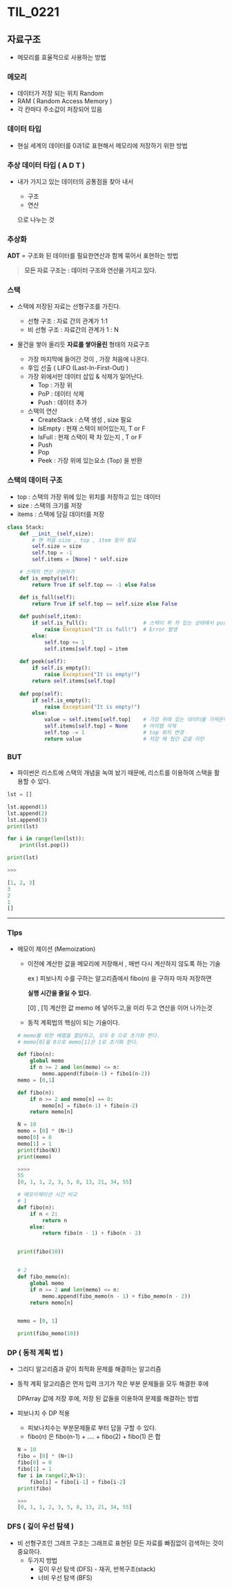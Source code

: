 # TIL_0221



## 자료구조

- 메모리를 효율적으로 사용하는 방법



### 메모리

- 데이터가 저장 되는 위치 Random
- RAM ( Random Access Memory )
- 각 칸마다 주소값이 저장되어 있음



### 데이터 타입

- 현실 세계의 데이터를 0과1로 표현해서 메모리에 저장하기 위한 방법



### 추상 데이터 타입 ( A D T )

- 내가 가지고 있는 데이터의 공통점을 찾아 내서

  - 구조
  - 연산

  으로 나누는 것

### 추상화

**ADT** = 구조화 된 데이터를 필요한연산과 함께 묶어서 표현하는 방법

> **모든 자료 구조는 : 데이터 구조와 연산을 가지고 있다.**





### 스택

- 스택에 저장된 자료는 선형구조를 가진다.
  - 선형 구조 : 자료 간의 관계가 1:1
  - 비 선형 구조 : 자료간의 관계가 1 : N

- 물건을 쌓아 올리듯 **자료를 쌓아올린** 형태의 자료구조
  - 가장 마지막에 들어간 것이 , 가장 처음에 나온다.
  - 후입 선출 ( LIFO (Last-In-First-Out) )
  - 가장 위에서만 데이터 삽입 & 삭제가 일어난다.
    - Top : 가장 위
    - PoP : 데이터 삭제
    - Push : 데이터 추가
  - 스택의 연산
    - CreateStack : 스택 생성 , size 필요
    - IsEmpty : 현재 스택이 비어있는지, T or F
    - IsFull : 현재 스택이 꽉 차 있는지 , T or F
    - Push
    - Pop
    - Peek : 가장 위에 있는요소 (Top) 을 반환

### 스택의 데이터 구조

- top : 스택의 가장 위에 있는 위치를 저장하고 있는 데이터
- size  : 스택의 크기를 저장
- items : 스택에 담길 데이터를 저장

```python
class Stack:
    def __init__(self,size):
        # 맨 처음 size , top , item 등이 필요
        self.size = size
        self.top = -1
        self.items = [None] * self.size

    # 스택의 연산 구현하기
    def is_empty(self):
        return True if self.top == -1 else False

    def is_full(self):
        return True if self.top == self.size else False
    
    def push(self,item):
        if self.is_full():                  # 스택이 꽉 차 있는 상태에서 push 하려고 하면
            raise Exception("It is full!")  # Error 발생
        else:                           
            self.top += 1
            self.items[self.top] = item
        
    def peek(self):
        if self.is_empty():
            raise Exception("It is empty!")
        return self.items[self.top]
    
    def pop(self):
        if self.is_empty():
            raise Exception("It is empty!")
        else:
            value = self.items[self.top]    # 가장 위에 있는 데이터를 가져온다
            self.items[self.top] = None     # 아이템 삭제
            self.top -= 1                   # top 위치 변경
            return value                    # 저장 해 뒀던 값을 리턴
```



### BUT

- 파이썬은 리스트에 스택의 개념을 녹여 놨기 때문에, 리스트를 이용하여 스택을 활용할 수 있다.

```python
lst = []

lst.append(1)
lst.append(2)
lst.append(3)
print(lst)

for i in range(len(lst)):
    print(lst.pop())

print(lst)

>>>

[1, 2, 3]
3
2
1
[]

```



-----

### TIps

- 메모이 제이션 (Memoization)

  - 이전에 계산한 값을 메모리에 저장해서 , 매번  다시 계산하지 않도록 하는 기술

    ex ) 피보나치 수를 구하는 알고리즘에서 fibo(n) 을 구하자 마자 저장하면

    **실행 시간을 줄일 수 있다.**

    [0] , [1] 계산한 값 memo 에 넣어두고,을 미리 두고 연산을 이어 나가는것

  - 동적 계획법의 핵심이 되는 기술이다.

  ```python
  # memo를 위한 배열을 할당하고, 모두 0 으로 초기화 한다.
  # memo[0]을 0으로 memo[1]은 1로 초기화 한다.
  
  def fibo(n):
      global memo
      if n >= 2 and len(memo) <= n:
          memo.append(fibo(n-1) + fibo1(n-2))
  memo = [0,1]
  ```

  ```python
  def fibo(n):
      if n >= 2 and memo[n] == 0:
          memo[n] = fibo(n-1) + fibo(n-2)
      return memo[n]
  
  N = 10
  memo = [0] * (N+1)
  memo[0] = 0
  memo[1] = 1
  print(fibo(N))
  print(memo)
  
  >>>>
  55
  [0, 1, 1, 2, 3, 5, 8, 13, 21, 34, 55]
  ```

  ```python
  # 메모이제이션 시간 비교
  # 1
  def fibo(n):
      if n < 2:
          return n
      else:
          return fibo(n - 1) + fibo(n - 2)
  
  
  print(fibo(10))
  
  
  # 2
  def fibo_memo(n):
      global memo
      if n >= 2 and len(memo) <= n:
          memo.append(fibo_memo(n - 1) + fibo_memo(n - 2))
      return memo[n]
  
  
  memo = [0, 1]
  
  print(fibo_memo(10))
  ```

  



### DP ( 동적 계획 법 )

- 그리디 알고리즘과 같이 최적화 문제를 해결하는 알고리즘

- 동적 계획 알고리즘은 먼저 입력 크기가 작은 부분 문제들을 모두 해결한 후에

  DPArray 값에 저장 후에, 저장 된 값들을 이용하여 문제를 해결하는 방법

- 피보나치 수 DP 적용

  - 피보나치수는 부분문제들로 부터 답을 구할 수 있다.
  - fibo(n) 은 fibo(n-1) + .... + fibo(2) + fibo(1) 은 합

  ```python
  N = 10
  fibo = [0] * (N+1)
  fibo[0] = 0
  fibo[1] = 1
  for i in range(2,N+1):
      fibo[i] = fibo[i-1] + fibo[i-2]
  print(fibo)
  
  >>>
  [0, 1, 1, 2, 3, 5, 8, 13, 21, 34, 55]
  ```

   





### DFS ( 깊이 우선 탐색 )

- 비 선형구조인 그래프 구조는 그래프로 표현된 모든 자료를 빠짐없이 검색하는 것이 중요하다.
  - 두가지 방법
    - 깊이 우선 탐색 (DFS) - 재귀, 반복구조(stack)
    - 너비 우선 탐색 (BFS)
